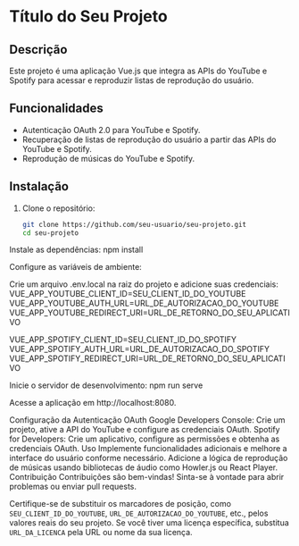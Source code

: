# Título do Seu Projeto

## Descrição
Este projeto é uma aplicação Vue.js que integra as APIs do YouTube e Spotify para acessar e reproduzir listas de reprodução do usuário.

## Funcionalidades
- Autenticação OAuth 2.0 para YouTube e Spotify.
- Recuperação de listas de reprodução do usuário a partir das APIs do YouTube e Spotify.
- Reprodução de músicas do YouTube e Spotify.

## Instalação
1. Clone o repositório:
   ```bash
   git clone https://github.com/seu-usuario/seu-projeto.git
   cd seu-projeto

Instale as dependências:
npm install

Configure as variáveis de ambiente:

Crie um arquivo .env.local na raiz do projeto e adicione suas credenciais:
VUE_APP_YOUTUBE_CLIENT_ID=SEU_CLIENT_ID_DO_YOUTUBE
VUE_APP_YOUTUBE_AUTH_URL=URL_DE_AUTORIZACAO_DO_YOUTUBE
VUE_APP_YOUTUBE_REDIRECT_URI=URL_DE_RETORNO_DO_SEU_APLICATIVO

VUE_APP_SPOTIFY_CLIENT_ID=SEU_CLIENT_ID_DO_SPOTIFY
VUE_APP_SPOTIFY_AUTH_URL=URL_DE_AUTORIZACAO_DO_SPOTIFY
VUE_APP_SPOTIFY_REDIRECT_URI=URL_DE_RETORNO_DO_SEU_APLICATIVO

Inicie o servidor de desenvolvimento:
npm run serve

Acesse a aplicação em http://localhost:8080.

Configuração da Autenticação OAuth
Google Developers Console: Crie um projeto, ative a API do YouTube e configure as credenciais OAuth.
Spotify for Developers: Crie um aplicativo, configure as permissões e obtenha as credenciais OAuth.
Uso
Implemente funcionalidades adicionais e melhore a interface do usuário conforme necessário.
Adicione a lógica de reprodução de músicas usando bibliotecas de áudio como Howler.js ou React Player.
Contribuição
Contribuições são bem-vindas! Sinta-se à vontade para abrir problemas ou enviar pull requests.


Certifique-se de substituir os marcadores de posição, como `SEU_CLIENT_ID_DO_YOUTUBE`, `URL_DE_AUTORIZACAO_DO_YOUTUBE`, etc., pelos valores reais do seu projeto. Se você tiver uma licença específica, substitua `URL_DA_LICENCA` pela URL ou nome da sua licença.
